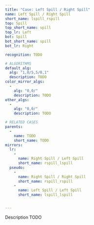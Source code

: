 ```yaml
---
title: "Case: Left Spill / Right Spill"
name: Left Spill / Right Spill
short_name: lspill_rspill
top: Spill
top_short_name: spill
top_lr: Left
bot: Spill
bot_short_name: spill
bot_lr: Right

recognition: TODO

# ALGORITHMS
default_alg:
  alg: "1,0/5,5/0,1"
  description: TODO
color_mirror_algs:
  -
    alg: "0,0/"
    description: TODO
other_algs:
  -
    alg: "0,0/"
    description: TODO

# RELATED CASES
parents:
  -
    name: TODO
    short_name: TODO
mirrors:
  lr:
    -
      name: Right Spill / Left Spill
      short_name: rspill_lspill
  pseudo:
    -
      name: Right Spill / Right Spill
      short_name: rspill_rspill
    -
      name: Left Spill / Left Spill
      short_name: lspill_lspill


---
```


Description TODO

